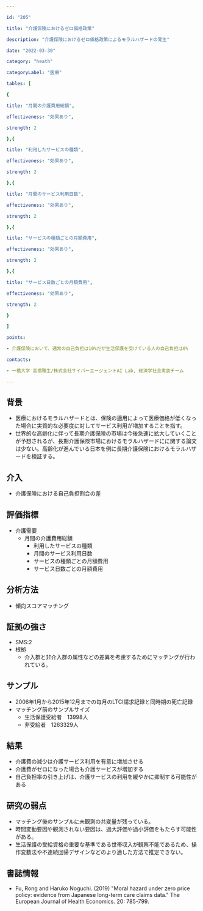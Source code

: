 ```yaml
---

id: "205"

title: "介護保険におけるゼロ価格政策"

description: "介護保険におけるゼロ価格政策によるモラルハザードの発生"

date: "2022-03-30"

category: "heath"

categoryLabel: "医療"

tables: [

{

title: "月間の介護費用総額",

effectiveness: "効果あり",

strength: 2

},{

title: "利用したサービスの種類",

effectiveness: "効果あり",

strength: 2

},{

title: "月間のサービス利用日数",

effectiveness: "効果あり",

strength: 2

},{

title: "サービスの種類ごとの月額費用",

effectiveness: "効果あり",

strength: 2

},{

title: "サービス日数ごとの月額費用",

effectiveness: "効果あり",

strength: 2

}

]

points:

- 介護保険において、通常の自己負担は10%だが生活保護を受けている人の自己負担は0%

contacts:

- 一橋大学 高橋雅生/株式会社サイバーエージェントAI Lab, 経済学社会実装チーム

---
```


## 背景

- 医療におけるモラルハザードとは、保険の適用によって医療価格が低くなった場合に実質的な必要度に対してサービス利用が増加することを指す。
- 世界的な高齢化に伴って長期介護保険の市場は今後急速に拡大していくことが予想されるが、長期介護保険市場におけるモラルハザードにに関する論文は少ない。高齢化が進んでいる日本を例に長期介護保険におけるモラルハザードを検証する。

## 介入

- 介護保険における自己負担割合の差

## 評価指標

- 介護需要
    - 月間の介護費用総額
        - 利用したサービスの種類
        - 月間のサービス利用日数
        - サービスの種類ごとの月額費用
        - サービス日数ごとの月額費用

## 分析方法

- 傾向スコアマッチング

## 証拠の強さ

- SMS:2
- 根拠
    - 介入群と非介入群の属性などの差異を考慮するためにマッチングが行われている。

## サンプル
- 2006年1月から2015年12月までの毎月のLTCI請求記録と同時期の死亡記録
- マッチング前のサンプルサイズ
    - 生活保護受給者　13998人
    - 非受給者　1263329人

## 結果

- 介護費の減少は介護サービス利用を有意に増加させる
- 介護費がゼロになった場合も介護サービスが増加する
- 自己負担率の引き上げは、介護サービスの利用を緩やかに抑制する可能性がある


## 研究の弱点

- マッチング後のサンプルに未観測の共変量が残っている。
- 時間変動要因や観測されない要因は、過大評価や過小評価をもたらす可能性がある。
- 生活保護の受給資格の重要な基準である世帯収入が観察不能であるため、操作変数法や不連続回帰デザインなどのより適した方法で推定できない。

## 書誌情報

- Fu, Rong and Haruko Noguchi. (2019) "Moral hazard under zero price policy: evidence from Japanese long-term care claims data." The European Journal of Health Economics. 20: 785-799.
